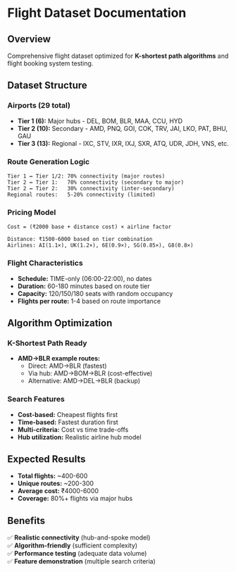 # Flight Dataset Documentation

## Overview
Comprehensive flight dataset optimized for **K-shortest path algorithms** and flight booking system testing.

## Dataset Structure

### Airports (29 total)
- **Tier 1 (6):** Major hubs - DEL, BOM, BLR, MAA, CCU, HYD
- **Tier 2 (10):** Secondary - AMD, PNQ, GOI, COK, TRV, JAI, LKO, PAT, BHU, GAU  
- **Tier 3 (13):** Regional - IXC, STV, IXR, IXJ, SXR, ATQ, UDR, JDH, VNS, etc.

### Route Generation Logic
```
Tier 1 ↔ Tier 1/2: 70% connectivity (major routes)
Tier 2 ↔ Tier 1:   70% connectivity (secondary to major)
Tier 2 ↔ Tier 2:   30% connectivity (inter-secondary)
Regional routes:   5-20% connectivity (limited)
```

### Pricing Model
```
Cost = (₹2000 base + distance cost) × airline factor

Distance: ₹1500-6000 based on tier combination
Airlines: AI(1.1×), UK(1.2×), 6E(0.9×), SG(0.85×), G8(0.8×)
```

### Flight Characteristics
- **Schedule:** TIME-only (06:00-22:00), no dates
- **Duration:** 60-180 minutes based on route tier
- **Capacity:** 120/150/180 seats with random occupancy
- **Flights per route:** 1-4 based on route importance

## Algorithm Optimization

### K-Shortest Path Ready
- **AMD→BLR example routes:**
  - Direct: AMD→BLR (fastest)
  - Via hub: AMD→BOM→BLR (cost-effective)
  - Alternative: AMD→DEL→BLR (backup)

### Search Features
- **Cost-based:** Cheapest flights first
- **Time-based:** Fastest duration first  
- **Multi-criteria:** Cost vs time trade-offs
- **Hub utilization:** Realistic airline hub model

## Expected Results
- **Total flights:** ~400-600
- **Unique routes:** ~200-300  
- **Average cost:** ₹4000-6000
- **Coverage:** 80%+ flights via major hubs

## Benefits
✅ **Realistic connectivity** (hub-and-spoke model)  
✅ **Algorithm-friendly** (sufficient complexity)  
✅ **Performance testing** (adequate data volume)  
✅ **Feature demonstration** (multiple search criteria)